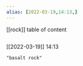 ```yaml
---
alias: [2022-03-19,14:13,]
---
```

[[rock]]
table of content
```toc
```

[[2022-03-19]] 14:13

```query
"basalt rock"
```